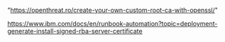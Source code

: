 "https://openthreat.ro/create-your-own-custom-root-ca-with-openssl/" 

https://www.ibm.com/docs/en/runbook-automation?topic=deployment-generate-install-signed-rba-server-certificate

